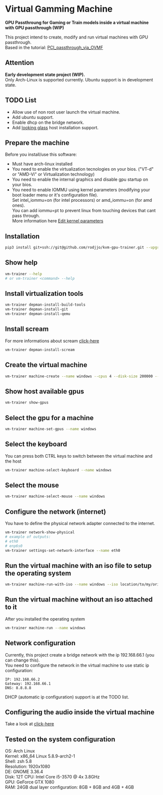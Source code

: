 # Virtual Gamming Machine

**GPU Passthroung for Gaming or Train models inside a virtual machine with GPU passthrough  (WIP)**

This project intend to create, modify and run virtual machines with GPU passthrough.  
Based in the tutorial: [PCI_passthrough_via_OVMF](https://wiki.archlinux.org/index.php/PCI_passthrough_via_OVMF)

## Attention

**Early development state project (WIP).**  
Only Arch-Linux is supported currently. Ubuntu support is in development state.  

## TODO List
* Allow use of non root user launch the virtual machine.
* Add ubuntu support.
* Enable dhcp on the bridge network.
* Add [looking glass](https://github.com/gnif/LookingGlass) host installation support.

## Prepare the machine

Before you install/use this software:  
* Must have arch-linux installed
* You need to enable the virtualization tecnologies on your bios. ("VT-d" or "AMD-Vi" or Virtualization technology)  
* You need to enable the internal graphics and disable gpu startup on your bios.  
* You need to enable IOMMU using kernel parameters (modifying your boot loader menu or it's configuration file).  
  Set intel_iommu=on (for intel processors) or amd_iommu=on (for amd ones).  
  You can add iommu=pt to prevent linux from touching devices that cant pass through.  
  More information here [Edit kernel parameters](https://wiki.archlinux.org/index.php/Kernel_parameters)

## Installation

```bash
pip3 install git+ssh://git@github.com/rodjjo/kvm-gpu-trainer.git --upgrade
```

## Show help

```bash
vm-trainer --help
# or vm-trainer <command> --help
```

## Install virtualization tools

```bash
vm-trainer depman-install-build-tools
vm-trainer depman-install-git
vm-trainer depman-install-qemu
```

## Install scream

For more informations about scream [click-here](https://github.com/duncanthrax/scream)
```bash
vm-trainer depman-install-scream
```

## Create the virtual machine

```bash
vm-trainer machine-create --name windows --cpus 4 --disk-size 200000 --memory 8192
```

## Show host available gpus

```bash
vm-trainer show-gpus
```
## Select the gpu for a machine

```bash
vm-trainer machine-set-gpus --name windows
```

## Select the keyboard

You can press both CTRL keys to switch between the virtual machine and the host
```bash
vm-trainer machine-select-keyboard --name windows
```

## Select the mouse

```bash
vm-trainer machine-select-mouse --name windows
```

## Configure the network (internet)

You have to define the physical network adapter connected to the internet.
```bash
vm-trainer network-show-physical
# example of outputs:
# eth0
# enp6s0
vm-trainer settings-set-network-interface --name eth0
```

## Run the virtual machine with an iso file to setup the operating system

```bash
vm-trainer machine-run-with-iso --name windows --iso location/to/my/original-windows10-disk.iso
```

## Run the virtual machine without an iso attached to it

After you installed the operating system
```bash
vm-trainer machine-run --name windows
```


## Network configuration

Currently, this project create a bridge network with the ip 192.168.66.1 (you can change this).  
You need to configure the network in the virtual machine to use static ip configuration:  
```text
IP: 192.168.66.2  
Gateway: 192.168.66.1  
DNS: 8.8.8.8  
```
DHCP (automatic ip configuration) support is at the TODO list.

## Configuring the audio inside the virtual machine

Take a look at [click-here](https://github.com/duncanthrax/scream)

## Tested on the system configuration

OS: Arch Linux  
Kernel: x86_64 Linux 5.8.9-arch2-1  
Shell: zsh 5.8  
Resolution: 1920x1080  
DE: GNOME 3.36.4  
Disk: 12T
CPU: Intel Core i5-3570 @ 4x 3.8GHz  
GPU: GeForce GTX 1080  
RAM: 24GB dual layer configuration: 8GB + 8GB and 4GB + 4GB  
